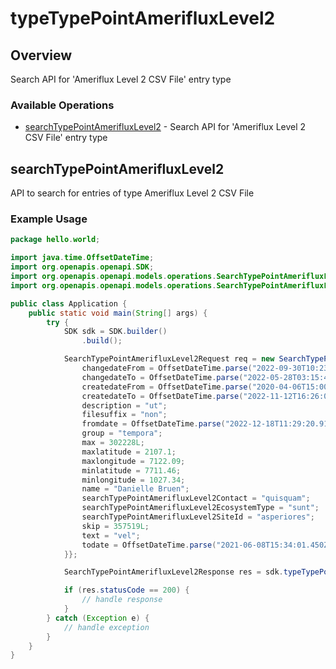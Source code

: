 # typeTypePointAmerifluxLevel2

## Overview

Search API for 'Ameriflux Level 2 CSV File' entry type

### Available Operations

* [searchTypePointAmerifluxLevel2](#searchtypepointamerifluxlevel2) - Search API for 'Ameriflux Level 2 CSV File' entry type

## searchTypePointAmerifluxLevel2

API to search for entries of type Ameriflux Level 2 CSV File

### Example Usage

```java
package hello.world;

import java.time.OffsetDateTime;
import org.openapis.openapi.SDK;
import org.openapis.openapi.models.operations.SearchTypePointAmerifluxLevel2Request;
import org.openapis.openapi.models.operations.SearchTypePointAmerifluxLevel2Response;

public class Application {
    public static void main(String[] args) {
        try {
            SDK sdk = SDK.builder()
                .build();

            SearchTypePointAmerifluxLevel2Request req = new SearchTypePointAmerifluxLevel2Request() {{
                changedateFrom = OffsetDateTime.parse("2022-09-30T10:23:56.897Z");
                changedateTo = OffsetDateTime.parse("2022-05-28T03:15:45.968Z");
                createdateFrom = OffsetDateTime.parse("2020-04-06T15:00:57.607Z");
                createdateTo = OffsetDateTime.parse("2022-11-12T16:26:07.021Z");
                description = "ut";
                filesuffix = "non";
                fromdate = OffsetDateTime.parse("2022-12-18T11:29:20.910Z");
                group = "tempora";
                max = 302228L;
                maxlatitude = 2107.1;
                maxlongitude = 7122.09;
                minlatitude = 7711.46;
                minlongitude = 1027.34;
                name = "Danielle Bruen";
                searchTypePointAmerifluxLevel2Contact = "quisquam";
                searchTypePointAmerifluxLevel2EcosystemType = "sunt";
                searchTypePointAmerifluxLevel2SiteId = "asperiores";
                skip = 357519L;
                text = "vel";
                todate = OffsetDateTime.parse("2021-06-08T15:34:01.450Z");
            }};            

            SearchTypePointAmerifluxLevel2Response res = sdk.typeTypePointAmerifluxLevel2.searchTypePointAmerifluxLevel2(req);

            if (res.statusCode == 200) {
                // handle response
            }
        } catch (Exception e) {
            // handle exception
        }
    }
}
```
